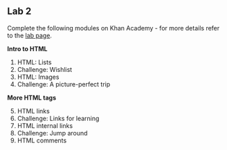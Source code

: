 ## Lab 2 

Complete the following modules on Khan Academy - for more details refer to the [lab page](./labs.md).

**Intro to HTML**

1. HTML: Lists
2. Challenge: Wishlist
3. HTML: Images
4. Challenge: A picture-perfect trip

**More HTML tags**

5. HTML links
6. Challenge: Links for learning
7. HTML internal links
8. Challenge: Jump around
9. HTML comments